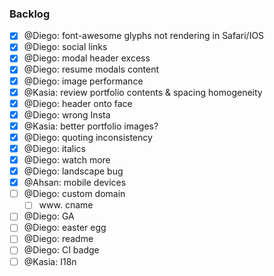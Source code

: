 ### Backlog

- [x] @Diego: font-awesome glyphs not rendering in Safari/IOS
- [x] @Diego: social links
- [x] @Diego: modal header excess
- [x] @Diego: resume modals content
- [x] @Diego: image performance
- [x] @Kasia: review portfolio contents & spacing homogeneity
- [x] @Diego: header onto face
- [x] @Diego: wrong Insta
- [x] @Kasia: better portfolio images?
- [x] @Diego: quoting inconsistency
- [x] @Diego: italics
- [x] @Diego: watch more
- [x] @Diego: landscape bug
- [x] @Ahsan: mobile devices
- [ ] @Diego: custom domain
  - [ ] www. cname
- [ ] @Diego: GA
- [ ] @Diego: easter egg
- [ ] @Diego: readme
- [ ] @Diego: CI badge
- [ ] @Kasia: I18n